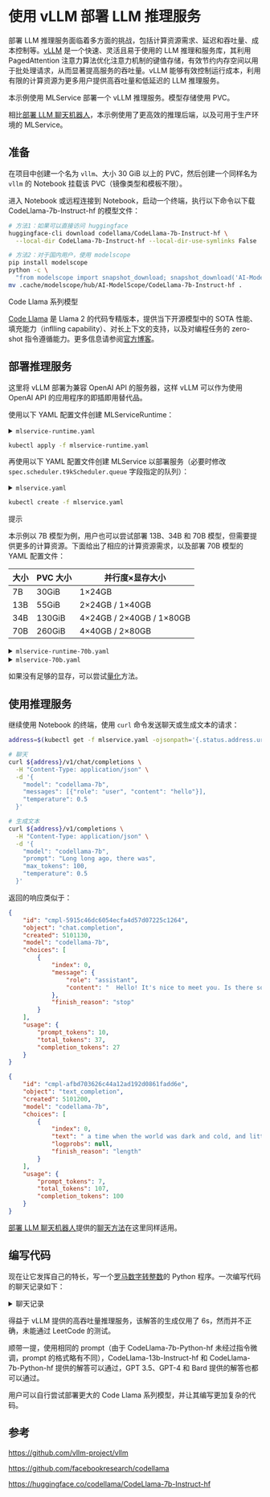 # 使用 vLLM 部署 LLM 推理服务

部署 LLM 推理服务面临着多方面的挑战，包括计算资源需求、延迟和吞吐量、成本控制等。[vLLM](https://github.com/vllm-project/vllm) 是一个快速、灵活且易于使用的 LLM 推理和服务库，其利用 PagedAttention 注意力算法优化注意力机制的键值存储，有效节约内存空间以用于批处理请求，从而显著提高服务的吞吐量。vLLM 能够有效控制运行成本，利用有限的计算资源为更多用户提供高吞吐量和低延迟的 LLM 推理服务。

本示例使用 MLService 部署一个 vLLM 推理服务。模型存储使用 PVC。

相比[部署 LLM 聊天机器人](./deploy-llm-chatbot.md)，本示例使用了更高效的推理后端，以及可用于生产环境的 MLService。

## 准备

在项目中创建一个名为 `vllm`、大小 30 GiB 以上的 PVC，然后创建一个同样名为 `vllm` 的 Notebook 挂载该 PVC（镜像类型和模板不限）。

进入 Notebook 或远程连接到 Notebook，启动一个终端，执行以下命令以下载 CodeLlama-7b-Instruct-hf 的模型文件：

```bash
# 方法1：如果可以直接访问 huggingface
huggingface-cli download codellama/CodeLlama-7b-Instruct-hf \
  --local-dir CodeLlama-7b-Instruct-hf --local-dir-use-symlinks False

# 方法2：对于国内用户，使用 modelscope
pip install modelscope
python -c \
  "from modelscope import snapshot_download; snapshot_download('AI-ModelScope/CodeLlama-7b-Instruct-hf')"
mv .cache/modelscope/hub/AI-ModelScope/CodeLlama-7b-Instruct-hf .
```

<aside class="note info">
<div class="title">Code Llama 系列模型</div>

<a target="_blank" rel="noopener noreferrer" href="https://github.com/facebookresearch/codellama">Code Llama</a> 是 Llama 2 的代码专精版本，提供当下开源模型中的 SOTA 性能、填充能力（inflling capability）、对长上下文的支持，以及对编程任务的 zero-shot 指令遵循能力。更多信息请参阅<a target="_blank" rel="noopener noreferrer" href="https://ai.meta.com/blog/code-llama-large-language-model-coding/">官方博客</a>。

</aside>

## 部署推理服务

这里将 vLLM 部署为兼容 OpenAI API 的服务器，这样 vLLM 可以作为使用 OpenAI API 的应用程序的即插即用替代品。

使用以下 YAML 配置文件创建 MLServiceRuntime：

<details><summary><code class="hljs">mlservice-runtime.yaml</code></summary>

```yaml
{{#include ../assets/examples/deploy-llm-using-vllm/mlservice-runtime.yaml}}
```

</details>

```bash
kubectl apply -f mlservice-runtime.yaml
```

再使用以下 YAML 配置文件创建 MLService 以部署服务（必要时修改 `spec.scheduler.t9kScheduler.queue` 字段指定的队列）：

<details><summary><code class="hljs">mlservice.yaml</code></summary>

```yaml
{{#include ../assets/examples/deploy-llm-using-vllm/mlservice.yaml}}
```

</details>

```bash
kubectl create -f mlservice.yaml
```

<aside class="note tip">
<div class="title">提示</div>

本示例以 7B 模型为例，用户也可以尝试部署 13B、34B 和 70B 模型，但需要提供更多的计算资源。下面给出了相应的计算资源需求，以及部署 70B 模型的 YAML 配置文件：

| 大小 | PVC 大小 | 并行度×显存大小          |
| ---- | -------- | ------------------------ |
| 7B   | 30GiB    | 1×24GB                   |
| 13B  | 55GiB    | 2×24GB / 1×40GB          |
| 34B  | 130GiB   | 4×24GB / 2×40GB / 1×80GB |
| 70B  | 260GiB   | 4×40GB / 2×80GB          |

<details><summary><code class="hljs">mlservice-runtime-70b.yaml</code></summary>

```yaml
{{#include ../assets/examples/deploy-llm-using-vllm/mlservice-runtime-70b.yaml}}
```

</details>

<details><summary><code class="hljs">mlservice-70b.yaml</code></summary>

```yaml
{{#include ../assets/examples/deploy-llm-using-vllm/mlservice-70b.yaml}}
```

</details>

如果没有足够的显存，可以尝试<a target="_blank" rel="noopener noreferrer" href="https://docs.vllm.ai/en/latest/quantization/auto_awq.html">量化</a>方法。

</aside>

## 使用推理服务

继续使用 Notebook 的终端，使用 `curl` 命令发送聊天或生成文本的请求：

``` bash
address=$(kubectl get -f mlservice.yaml -ojsonpath='{.status.address.url}')

# 聊天
curl ${address}/v1/chat/completions \
  -H "Content-Type: application/json" \
  -d '{
    "model": "codellama-7b",
    "messages": [{"role": "user", "content": "hello"}],
    "temperature": 0.5
  }'

# 生成文本
curl ${address}/v1/completions \
  -H "Content-Type: application/json" \
  -d '{
    "model": "codellama-7b",
    "prompt": "Long long ago, there was",
    "max_tokens": 100,
    "temperature": 0.5
  }'
```

返回的响应类似于：

```json
{
    "id": "cmpl-5915c46dc6054ecfa4d57d07225c1264",
    "object": "chat.completion",
    "created": 5101130,
    "model": "codellama-7b",
    "choices": [
        {
            "index": 0,
            "message": {
                "role": "assistant",
                "content": "  Hello! It's nice to meet you. Is there something I can help you with or would you like to chat?"
            },
            "finish_reason": "stop"
        }
    ],
    "usage": {
        "prompt_tokens": 10,
        "total_tokens": 37,
        "completion_tokens": 27
    }
}

{
    "id": "cmpl-afbd703626c44a12ad192d0861fadd6e",
    "object": "text_completion",
    "created": 5101200,
    "model": "codellama-7b",
    "choices": [
        {
            "index": 0,
            "text": " a time when the world was dark and cold, and little light entered.\n\nA young girl named Kanna was born in this world. She was born with a burden on her back.\n\nKanna grew up in a small village, surrounded by snow and ice. The villagers were poor, and they lived in miserable huts. They were cold and hungry all the time.\n\nBut Kanna was different. She had a special gift. She could make light",
            "logprobs": null,
            "finish_reason": "length"
        }
    ],
    "usage": {
        "prompt_tokens": 7,
        "total_tokens": 107,
        "completion_tokens": 100
    }
}
```

[部署 LLM 聊天机器人](./deploy-llm-chatbot.md)提供的[聊天方法](./deploy-llm-chatbot.md#开始聊天)在这里同样适用。

## 编写代码

现在让它发挥自己的特长，写一个<a target="_blank" rel="noopener noreferrer" href="https://leetcode.cn/problems/roman-to-integer/">罗马数字转整数</a>的 Python 程序。一次编写代码的聊天记录如下：

<details><summary>聊天记录</summary>

{{#include ../assets/examples/deploy-llm-using-vllm/roman-to-integer.log}}

</details>

得益于 vLLM 提供的高吞吐量推理服务，该解答的生成仅用了 6s，然而并不正确，未能通过 LeetCode 的测试。

顺带一提，使用相同的 prompt（由于 CodeLlama-7b-Python-hf 未经过指令微调，prompt 的格式略有不同），CodeLlama-13b-Instruct-hf 和 CodeLlama-7b-Python-hf 提供的解答可以通过，GPT 3.5、GPT-4 和 Bard 提供的解答也都可以通过。

用户可以自行尝试部署更大的 Code Llama 系列模型，并让其编写更加复杂的代码。


## 参考

<https://github.com/vllm-project/vllm>

<https://github.com/facebookresearch/codellama>

<https://huggingface.co/codellama/CodeLlama-7b-Instruct-hf>
